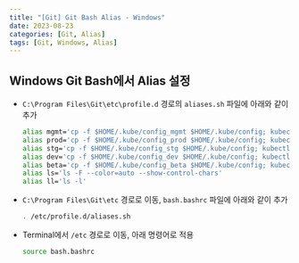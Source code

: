 ```yaml
---
title: "[Git] Git Bash Alias - Windows"
date: 2023-08-23
categories: [Git, Alias]
tags: [Git, Windows, Alias]
---
```


## Windows Git Bash에서 Alias 설정

- `C:\Program Files\Git\etc\profile.d` 경로의 `aliases.sh` 파일에 아래와 같이 추가
  ```bash
  alias mgmt='cp -f $HOME/.kube/config_mgmt $HOME/.kube/config; kubectl get node -o wide'
  alias prod='cp -f $HOME/.kube/config_prod $HOME/.kube/config; kubectl get node -o wide'
  alias stg='cp -f $HOME/.kube/config_stg $HOME/.kube/config; kubectl get node -o wide'
  alias dev='cp -f $HOME/.kube/config_dev $HOME/.kube/config; kubectl get node -o wide'
  alias beta='cp -f $HOME/.kube/config_beta $HOME/.kube/config; kubectl get node -o wide'
  alias ls='ls -F --color=auto --show-control-chars'
  alias ll='ls -l'
  ```

- `C:\Program Files\Git\etc` 경로로 이동, `bash.bashrc` 파일에 아래와 같이 추가
  ```bash
  . /etc/profile.d/aliases.sh
  ```

- Terminal에서 `/etc` 경로로 이동, 아래 명령어로 적용
  ```bash
  source bash.bashrc
  ```